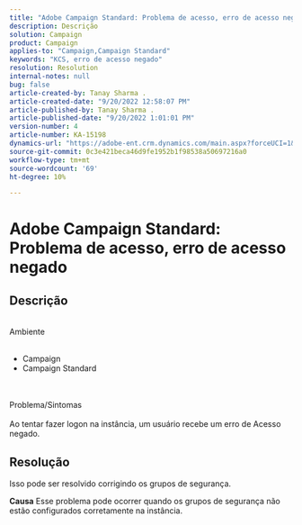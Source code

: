 ```yaml
---
title: "Adobe Campaign Standard: Problema de acesso, erro de acesso negado"
description: Descrição
solution: Campaign
product: Campaign
applies-to: "Campaign,Campaign Standard"
keywords: "KCS, erro de acesso negado"
resolution: Resolution
internal-notes: null
bug: false
article-created-by: Tanay Sharma .
article-created-date: "9/20/2022 12:58:07 PM"
article-published-by: Tanay Sharma .
article-published-date: "9/20/2022 1:01:01 PM"
version-number: 4
article-number: KA-15198
dynamics-url: "https://adobe-ent.crm.dynamics.com/main.aspx?forceUCI=1&pagetype=entityrecord&etn=knowledgearticle&id=f4b308dc-e338-ed11-9db1-002248086735"
source-git-commit: 0c3e421beca46d9fe1952b1f98538a50697216a0
workflow-type: tm+mt
source-wordcount: '69'
ht-degree: 10%

---
```


# Adobe Campaign Standard: Problema de acesso, erro de acesso negado

## Descrição

<br>Ambiente<br><br>
- Campaign
- Campaign Standard



<br><br>Problema/Sintomas<br><br>
Ao tentar fazer logon na instância, um usuário recebe um erro de Acesso negado.


## Resolução




Isso pode ser resolvido corrigindo os grupos de segurança.


<b>Causa</b>
Esse problema pode ocorrer quando os grupos de segurança não estão configurados corretamente na instância.
